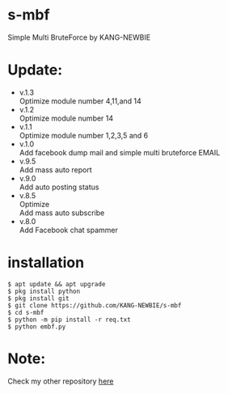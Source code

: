 # s-mbf
Simple Multi BruteForce by KANG-NEWBIE<br>
# Update:
- v.1.3<br>
Optimize module number 4,11,and 14
- v.1.2<br>
Optimize module number 14
- v.1.1<br>
Optimize module number 1,2,3,5 and 6
- v.1.0<br>
Add facebook dump mail and simple multi bruteforce EMAIL
- v.9.5<br>
Add mass auto report
- v.9.0<br>
Add auto posting status
- v.8.5<br>
Optimize<br>
Add mass auto subscribe
- v.8.0<br>
Add Facebook chat spammer

# installation
```
$ apt update && apt upgrade
$ pkg install python
$ pkg install git
$ git clone https://github.com/KANG-NEWBIE/s-mbf
$ cd s-mbf
$ python -m pip install -r req.txt
$ python embf.py
```
<h1>Note:</h1>
Check my other repository <a href="https://github.com/KANG-NEWBIE?tab=repositories">here</a>
